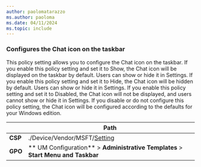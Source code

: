 ```yaml
---
author: paolomatarazzo
ms.author: paoloma
ms.date: 04/11/2024
ms.topic: include
---
```


### Configures the Chat icon on the taskbar

This policy setting allows you to configure the Chat icon on the taskbar. If you enable this policy setting and set it to Show, the Chat icon will be displayed on the taskbar by default. Users can show or hide it in Settings. If you enable this policy setting and set it to Hide, the Chat icon will be hidden by default. Users can show or hide it in Settings. If you enable this policy setting and set it to Disabled, the Chat icon will not be displayed, and users cannot show or hide it in Settings. If you disable or do not configure this policy setting, the Chat icon will be configured according to the defaults for your Windows edition.

|  | Path |
|--|--|
| **CSP** | ./Device/Vendor/MSFT/[Setting]() |
| **GPO** | ** UM Configuration** > **Administrative Templates** > **Start Menu and Taskbar** |
